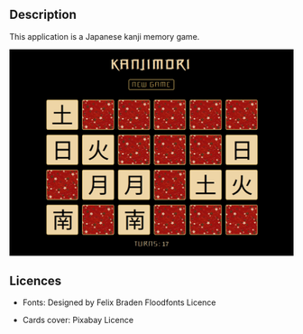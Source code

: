 ## Description

This application is a Japanese kanji memory game.

![Screenshot of kanjimori](capture_ecran.png)


## Licences

* Fonts:
Designed by Felix Braden
Floodfonts Licence

* Cards cover:
Pixabay Licence


